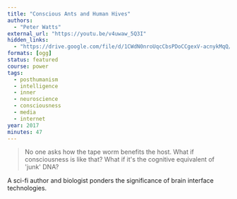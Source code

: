 ```yaml
---
title: "Conscious Ants and Human Hives"
authors:
  - "Peter Watts"
external_url: "https://youtu.be/v4uwaw_5Q3I"
hidden_links:
  - "https://drive.google.com/file/d/1CWdN0nroUqcCbsPDoCCgexV-acnykMqQ/view?usp=drivesdk"
formats: [ogg]
status: featured
course: power
tags:
  - posthumanism
  - intelligence
  - inner
  - neuroscience
  - consciousness
  - media
  - internet
year: 2017
minutes: 47
---
```


> No one asks how the tape worm benefits the host.
What if consciousness is like that?
What if it's the cognitive equivalent of 'junk' DNA?

A sci-fi author and biologist ponders the significance of brain interface technologies.
